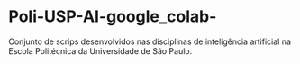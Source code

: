 # Poli-USP-AI-google_colab-
Conjunto de scrips desenvolvidos nas disciplinas de inteligência artificial na Escola Politécnica da Universidade de São Paulo.
